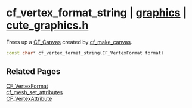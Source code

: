 # cf_vertex_format_string | [graphics](https://github.com/RandyGaul/cute_framework/blob/master/docs/graphics/README.md) | [cute_graphics.h](https://github.com/RandyGaul/cute_framework/blob/master/include/cute_graphics.h)

Frees up a [CF_Canvas](https://github.com/RandyGaul/cute_framework/blob/master/docs/graphics/cf_canvas.md) created by [cf_make_canvas](https://github.com/RandyGaul/cute_framework/blob/master/docs/graphics/cf_make_canvas.md).

```cpp
const char* cf_vertex_format_string(CF_VertexFormat format)
```

## Related Pages

[CF_VertexFormat](https://github.com/RandyGaul/cute_framework/blob/master/docs/graphics/cf_vertexformat.md)  
[cf_mesh_set_attributes](https://github.com/RandyGaul/cute_framework/blob/master/docs/graphics/cf_mesh_set_attributes.md)  
[CF_VertexAttribute](https://github.com/RandyGaul/cute_framework/blob/master/docs/graphics/cf_vertexattribute.md)  

